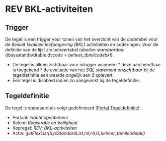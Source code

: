 # REV BKL-activiteiten

## Trigger

De tegel is een trigger voor tonen van het overzicht van de codetabel voor de *Besluit kwaliteit leefomgeving (BKL)* activiteiten en coderingen. Voor de definitie van de lijst zie beheertabel *tabellen standaardapi* (tbsysstandardtable.dvcode = *beheer_tbmilcodebkl)*.

  *  De tegel is alleen zichtbaar voor inlogger wanneer:
    * deze aan hem/haar is toegekend 
    * de evaluatie van het *SQL statement onzichtbaar* bij de tegeldefinitie een waarde ongelijk aan 0 oplevert. 
  * Een tegel is disabled indien zo aangevinkt bij de tegeldefinitie.

## Tegeldefinitie

De tegel is standaard als volgt gedefinieerd ([Portal Tegeldefinitie](/docs/instellen_inrichten/portaldefinitie/portal_tegel.md)):

  * Portaal: *Inrichtingenbeheer*
  * Kolom: *Registratie en Veiligheid*
  * Kopregel: *REV; BKL-activiteiten*
  * Actie: *getFlexList(SysStandardList,nil,nil,G,beheer_tbmilcodebkl)*

